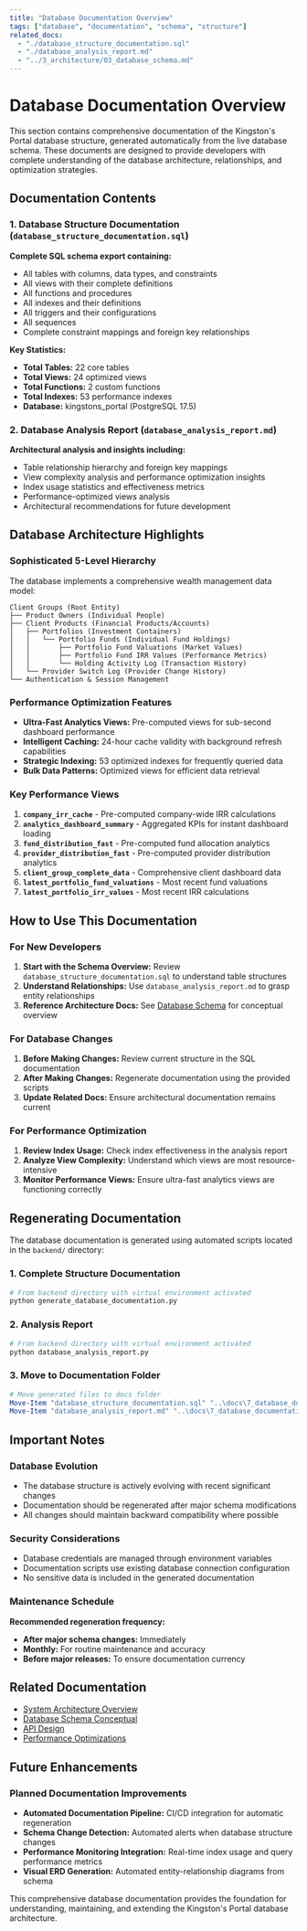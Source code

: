```yaml
---
title: "Database Documentation Overview"
tags: ["database", "documentation", "schema", "structure"]
related_docs:
  - "./database_structure_documentation.sql"
  - "./database_analysis_report.md"
  - "../3_architecture/03_database_schema.md"
---
```


# Database Documentation Overview

This section contains comprehensive documentation of the Kingston's Portal database structure, generated automatically from the live database schema. These documents are designed to provide developers with complete understanding of the database architecture, relationships, and optimization strategies.

## Documentation Contents

### 1. Database Structure Documentation (`database_structure_documentation.sql`)
**Complete SQL schema export containing:**
- All tables with columns, data types, and constraints
- All views with their complete definitions
- All functions and procedures
- All indexes and their definitions
- All triggers and their configurations
- All sequences
- Complete constraint mappings and foreign key relationships

**Key Statistics:**
- **Total Tables:** 22 core tables
- **Total Views:** 24 optimized views
- **Total Functions:** 2 custom functions
- **Total Indexes:** 53 performance indexes
- **Database:** kingstons_portal (PostgreSQL 17.5)

### 2. Database Analysis Report (`database_analysis_report.md`)
**Architectural analysis and insights including:**
- Table relationship hierarchy and foreign key mappings
- View complexity analysis and performance optimization insights
- Index usage statistics and effectiveness metrics
- Performance-optimized views analysis
- Architectural recommendations for future development

## Database Architecture Highlights

### Sophisticated 5-Level Hierarchy
The database implements a comprehensive wealth management data model:

```
Client Groups (Root Entity)
├── Product Owners (Individual People)
├── Client Products (Financial Products/Accounts)
│   ├── Portfolios (Investment Containers)
│   │   └── Portfolio Funds (Individual Fund Holdings)
│   │       ├── Portfolio Fund Valuations (Market Values)
│   │       ├── Portfolio Fund IRR Values (Performance Metrics)
│   │       └── Holding Activity Log (Transaction History)
│   └── Provider Switch Log (Provider Change History)
└── Authentication & Session Management
```

### Performance Optimization Features
- **Ultra-Fast Analytics Views:** Pre-computed views for sub-second dashboard performance
- **Intelligent Caching:** 24-hour cache validity with background refresh capabilities
- **Strategic Indexing:** 53 optimized indexes for frequently queried data
- **Bulk Data Patterns:** Optimized views for efficient data retrieval

### Key Performance Views
1. **`company_irr_cache`** - Pre-computed company-wide IRR calculations
2. **`analytics_dashboard_summary`** - Aggregated KPIs for instant dashboard loading
3. **`fund_distribution_fast`** - Pre-computed fund allocation analytics
4. **`provider_distribution_fast`** - Pre-computed provider distribution analytics
5. **`client_group_complete_data`** - Comprehensive client dashboard data
6. **`latest_portfolio_fund_valuations`** - Most recent fund valuations
7. **`latest_portfolio_irr_values`** - Most recent IRR calculations

## How to Use This Documentation

### For New Developers
1. **Start with the Schema Overview:** Review `database_structure_documentation.sql` to understand table structures
2. **Understand Relationships:** Use `database_analysis_report.md` to grasp entity relationships
3. **Reference Architecture Docs:** See [Database Schema](../3_architecture/03_database_schema.md) for conceptual overview

### For Database Changes
1. **Before Making Changes:** Review current structure in the SQL documentation
2. **After Making Changes:** Regenerate documentation using the provided scripts
3. **Update Related Docs:** Ensure architectural documentation remains current

### For Performance Optimization
1. **Review Index Usage:** Check index effectiveness in the analysis report
2. **Analyze View Complexity:** Understand which views are most resource-intensive
3. **Monitor Performance Views:** Ensure ultra-fast analytics views are functioning correctly

## Regenerating Documentation

The database documentation is generated using automated scripts located in the `backend/` directory:

### 1. Complete Structure Documentation
```bash
# From backend directory with virtual environment activated
python generate_database_documentation.py
```

### 2. Analysis Report
```bash
# From backend directory with virtual environment activated  
python database_analysis_report.py
```

### 3. Move to Documentation Folder
```powershell
# Move generated files to docs folder
Move-Item "database_structure_documentation.sql" "..\docs\7_database_documentation\"
Move-Item "database_analysis_report.md" "..\docs\7_database_documentation\"
```

## Important Notes

### Database Evolution
- The database structure is actively evolving with recent significant changes
- Documentation should be regenerated after major schema modifications
- All changes should maintain backward compatibility where possible

### Security Considerations
- Database credentials are managed through environment variables
- Documentation scripts use existing database connection configuration
- No sensitive data is included in the generated documentation

### Maintenance Schedule
**Recommended regeneration frequency:**
- **After major schema changes:** Immediately
- **Monthly:** For routine maintenance and accuracy
- **Before major releases:** To ensure documentation currency

## Related Documentation

- [System Architecture Overview](../3_architecture/01_system_architecture_overview.md)
- [Database Schema Conceptual](../3_architecture/03_database_schema.md)
- [API Design](../3_architecture/04_api_design.md)
- [Performance Optimizations](../6_advanced/02_performance_optimizations.md)

## Future Enhancements

### Planned Documentation Improvements
- **Automated Documentation Pipeline:** CI/CD integration for automatic regeneration
- **Schema Change Detection:** Automated alerts when database structure changes
- **Performance Monitoring Integration:** Real-time index usage and query performance metrics
- **Visual ERD Generation:** Automated entity-relationship diagrams from schema

This comprehensive database documentation provides the foundation for understanding, maintaining, and extending the Kingston's Portal database architecture.
